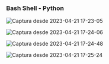 ### Bash Shell - Python

![Captura desde 2023-04-21 17-23-05](https://user-images.githubusercontent.com/103611875/233741824-83f24b47-734a-416d-8838-37c385b91dd5.png)

![Captura desde 2023-04-21 17-24-06](https://user-images.githubusercontent.com/103611875/233741844-d5b7c420-03e6-4d71-909d-20aae6dc2c09.png)

![Captura desde 2023-04-21 17-24-48](https://user-images.githubusercontent.com/103611875/233741851-b6e61cd0-b7c5-4e9e-be60-8d08baef502b.png)

![Captura desde 2023-04-21 17-25-24](https://user-images.githubusercontent.com/103611875/233741855-dc37bc17-9e04-4755-ad37-b4e89cf3f576.png)

